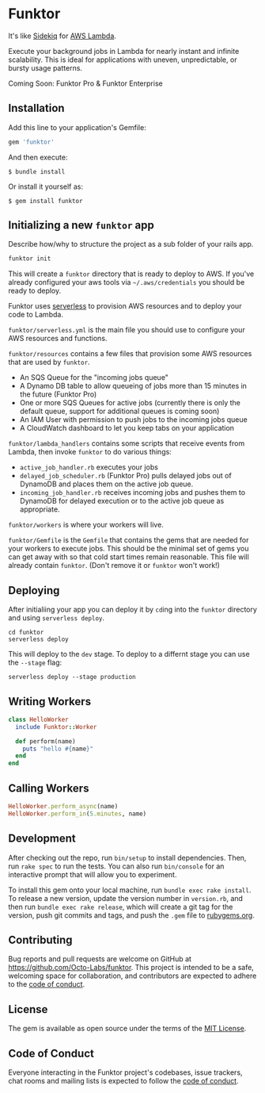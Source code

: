 # Funktor

It's like [Sidekiq](https://sidekiq.org/) for [AWS Lambda](https://aws.amazon.com/lambda/).

Execute your background jobs in Lambda for nearly instant and infinite scalability. This is ideal for
applications with uneven, unpredictable, or bursty usage patterns.

Coming Soon: Funktor Pro & Funktor Enterprise

## Installation

Add this line to your application's Gemfile:

```ruby
gem 'funktor'
```

And then execute:

    $ bundle install

Or install it yourself as:

    $ gem install funktor

## Initializing a new `funktor` app

Describe how/why to structure the project as a sub folder of your rails app.

```bash
funktor init
```

This will create a `funktor` directory that is ready to deploy to AWS. If you've already configured
your aws tools via `~/.aws/credentials` you should be ready to deploy.

Funktor uses [serverless](https://www.serverless.com/) to provision AWS resources and to deploy your
code to Lambda.

`funktor/serverless.yml` is the main file you should use to configure your AWS resources and functions.

`funktor/resources` contains a few files that provision some AWS resources that are used by `funktor`.
* An SQS Queue for the "incoming jobs queue"
* A Dynamo DB table to allow queueing of jobs more than 15 minutes in the future (Funktor Pro)
* One or more SQS Queues for active jobs (currently there is only the default queue, support for additional queues is coming soon)
* An IAM User with permission to push jobs to the incoming jobs queue
* A CloudWatch dashboard to let you keep tabs on your application

`funktor/lambda_handlers` contains some scripts that receive events from Lambda, then invoke `funktor` to
do various things:
* `active_job_handler.rb` executes your jobs
* `delayed_job_scheduler.rb` (Funktor Pro) pulls delayed jobs out of DynamoDB and places them on the active job queue.
* `incoming_job_handler.rb` receives incoming jobs and pushes them to DynamoDB for delayed execution or to the active job queue as appropriate.

`funktor/workers` is where your workers will live.

`funktor/Gemfile` is the `Gemfile` that contains the gems that are needed for your workers to execute
jobs. This should be the minimal set of gems you can get away with so that cold start times remain reasonable.
This file will already contain `funktor`. (Don't remove it or `funktor` won't work!)

## Deploying

After initialiing your app you can deploy it by `cd`ing into the `funktor` directory and using
`serverless deploy`.

```
cd funktor
serverless deploy
```

This will deploy to the `dev` stage. To deploy to a differnt stage you can use the `--stage` flag:

```
serverless deploy --stage production
```

## Writing Workers


```ruby
class HelloWorker
  include Funktor::Worker

  def perform(name)
    puts "hello #{name}"
  end
end
```

## Calling Workers

```ruby
HelloWorker.perform_async(name)
HelloWorker.perform_in(5.minutes, name)
```

## Development

After checking out the repo, run `bin/setup` to install dependencies. Then, run `rake spec` to run the tests. You can also run `bin/console` for an interactive prompt that will allow you to experiment.

To install this gem onto your local machine, run `bundle exec rake install`. To release a new version, update the version number in `version.rb`, and then run `bundle exec rake release`, which will create a git tag for the version, push git commits and tags, and push the `.gem` file to [rubygems.org](https://rubygems.org).

## Contributing

Bug reports and pull requests are welcome on GitHub at https://github.com/Octo-Labs/funktor. This project is intended to be a safe, welcoming space for collaboration, and contributors are expected to adhere to the [code of conduct](https://github.com/[USERNAME]/funktor/blob/master/CODE_OF_CONDUCT.md).


## License

The gem is available as open source under the terms of the [MIT License](https://opensource.org/licenses/MIT).

## Code of Conduct

Everyone interacting in the Funktor project's codebases, issue trackers, chat rooms and mailing lists is expected to follow the [code of conduct](https://github.com/Octo-Labs/funktor/blob/master/CODE_OF_CONDUCT.md).
